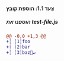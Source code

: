 [{]: <helper> (diffStep 1.1)

#### צעד 1.1: הוספת קובץ

##### הוספנו את test-file.js
```diff
@@ -0,0 +1,3 @@
+┊ ┊1┊foo
+┊ ┊2┊bar
+┊ ┊3┊baz🚫↵
```

[}]: #